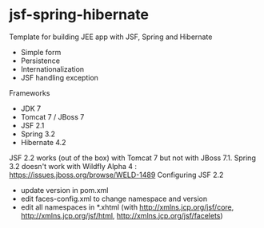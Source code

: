jsf-spring-hibernate
====================

Template for building JEE app with JSF, Spring and Hibernate
- Simple form
- Persistence
- Internationalization
- JSF handling exception

Frameworks
- JDK 7
- Tomcat 7 / JBoss 7
- JSF 2.1
- Spring 3.2
- Hibernate 4.2

JSF 2.2 works (out of the box) with Tomcat 7 but not with JBoss 7.1.
Spring 3.2 doesn't work with Wildfly Alpha 4 : https://issues.jboss.org/browse/WELD-1489
Configuring JSF 2.2 
- update version in pom.xml
- edit faces-config.xml to change namespace and version
- edit all namespaces in *.xhtml (with http://xmlns.jcp.org/jsf/core, http://xmlns.jcp.org/jsf/html, http://xmlns.jcp.org/jsf/facelets)
